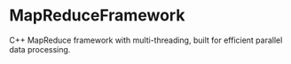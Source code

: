 # MapReduceFramework
C++ MapReduce framework with multi-threading, built for efficient parallel data processing.
